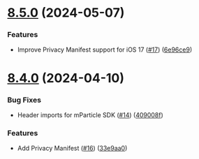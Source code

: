 # [8.5.0](https://github.com/mparticle-integrations/mparticle-apple-integration-clevertap/compare/v8.4.0...v8.5.0) (2024-05-07)


### Features

* Improve Privacy Manifest support for iOS 17 ([#17](https://github.com/mparticle-integrations/mparticle-apple-integration-clevertap/issues/17)) ([6e96ce9](https://github.com/mparticle-integrations/mparticle-apple-integration-clevertap/commit/6e96ce922772a3fca078c83f0ed1906559934ea0))

# [8.4.0](https://github.com/mparticle-integrations/mparticle-apple-integration-clevertap/compare/v8.3.0...v8.4.0) (2024-04-10)


### Bug Fixes

* Header imports for mParticle SDK ([#14](https://github.com/mparticle-integrations/mparticle-apple-integration-clevertap/issues/14)) ([409008f](https://github.com/mparticle-integrations/mparticle-apple-integration-clevertap/commit/409008fda37c66b2151c5178df8746c4ee744e1c))


### Features

* Add Privacy Manifest ([#16](https://github.com/mparticle-integrations/mparticle-apple-integration-clevertap/issues/16)) ([33e9aa0](https://github.com/mparticle-integrations/mparticle-apple-integration-clevertap/commit/33e9aa0a83ea57cb9f3d089ea4e14c2b6ec3a8e0))
